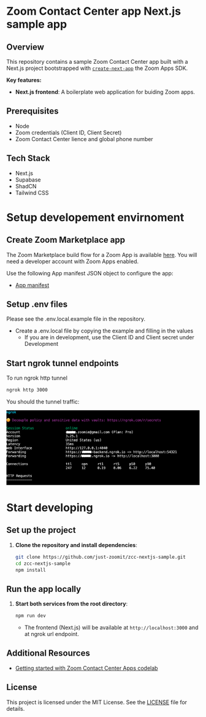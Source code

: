 
# Zoom Contact Center app Next.js sample app

## Overview

This repository contains a sample Zoom Contact Center app built with a Next.js project bootstrapped with [`create-next-app`](https://nextjs.org/docs/app/api-reference/cli/create-next-app) the Zoom Apps SDK.

**Key features:**

* **Next.js frontend**: A boilerplate web application for buiding Zoom apps.  

## Prerequisites
* Node
* Zoom credentials (Client ID, Client Secret)
* Zoom Contact Center lience and global phone number

## Tech Stack
* Next.js
* Supabase
* ShadCN
* Tailwind CSS

# Setup developement envirnoment 

## Create Zoom Marketplace app 

The Zoom Marketplace build flow for a Zoom App is available [here](https://marketplace.zoom.us/develop/create). You will need a developer account with Zoom Apps enabled.

Use the following App manifest JSON object to configure the app:

* [App manifest](./AppManifest.md)

## Setup .env files
Please see the .env.local.example file in the repository.

* Create a .env.local file by copying the example and filling in the values
  * If you are in development, use the Client ID and Client secret under Development

## Start ngrok tunnel endpoints

To run ngrok http tunnel

```bash
ngrok http 3000
```

You should the tunnel traffic: 

![HTTPS tunnel](assets/ngrok-https-tunnel.png)


# Start developing

## Set up the project

1. **Clone the repository and install dependencies**:

   ```bash
   git clone https://github.com/just-zoomit/zcc-nextjs-sample.git
   cd zcc-nextjs-sample
   npm install
   ```

## Run the app locally

1. **Start both services from the root directory**:

   ```bash
   npm run dev
   ```

   * The frontend (Next.js) will be available at `http://localhost:3000` and at ngrok url endpoint.

## Additional Resources
* [Getting started with Zoom Contact Center Apps codelab](https://just-zoomit.github.io/zcc-get-started-codelab/#0)
  
## License

This project is licensed under the MIT License. See the [LICENSE](https://github.com/just-zoomit/zoomapps-nextjs-sample/tree/main?tab=License-1-ov-file) file for details.

